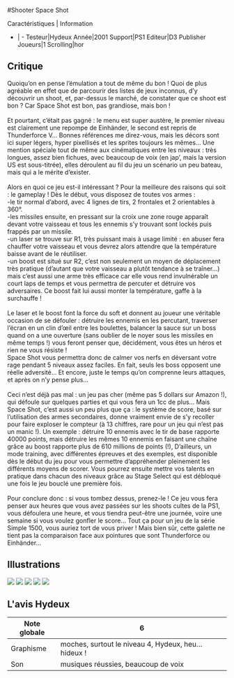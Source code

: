 #Shooter Space Shot

Caractéristiques | Information
- | -
Testeur|Hydeux
Année|2001
Support|PS1
Editeur|D3 Publisher
Joueurs|1
Scrolling|hor

## Critique
Quoiqu’on en pense l’émulation a tout de même du bon ! Quoi de plus agréable en effet que de parcourir des listes de jeux inconnus, d’y découvrir un shoot, et, par-dessus le marché, de constater que ce shoot est bon ? Car Space Shot est bon, pas grandiose, mais bon !<br/><br/>Et pourtant, c’était pas gagné : le menu est super austère, le premier niveau est clairement une repompe de Einhänder, le second est repris de Thunderforce V… Bonnes références me direz-vous, mais les décors sont ici super légers, hyper pixellisés et les sprites toujours les mêmes… Une mention spéciale tout de même aux cinématiques entre les niveaux : très longues, assez bien fichues, avec beaucoup de voix (en jap’, mais la version US est sous-titrée), elles déroulent au fil du jeu un scénario un peu bateau, mais qui a le mérite d’exister.<br/><br/>Alors en quoi ce jeu est-il intéressant ? Pour la meilleure des raisons qui soit : le gameplay ! Dès le début, vous disposez de toutes vos armes :<br/>-le tir normal d’abord, avec 4 lignes de tirs, 2 frontales et 2 orientables à 360°.<br/>-les missiles ensuite, en pressant sur la croix une zone rouge apparaît devant votre vaisseau et tous les ennemis s’y trouvant sont lockés puis frappés par un missile.<br/>-un laser se trouve sur R1, très puissant mais à usage limité : en abuser fera chauffer votre vaisseau et vous devrez alors attendre que la température baisse avant de le réutiliser.<br/>-un boost est situé sur R2, c’est non seulement un moyen de déplacement très pratique (d’autant que votre vaisseau a plutôt tendance à se traîner…) mais c’est aussi une arme très efficace car elle vous rend invulnérable un court laps de temps et vous permettra de percuter et détruire vos adversaires. Ce boost fait lui aussi monter la température, gaffe à la surchauffe !<br/><br/>Le laser et le boost font la force du soft et donnent au joueur une véritable occasion de se défouler : détruire les ennemis en les percutant, traverser l’écran en un clin d’œil entre les boulettes, balancer la sauce sur un boss quand on a une ouverture (sans oublier de le noyer sous les missiles en même temps !) vous feront penser que, décidément, vous êtes un héros et rien ne vous résiste !<br/>Space Shot vous permettra donc de calmer vos nerfs en déversant votre rage pendant 5 niveaux assez faciles. En fait, seuls les boss opposent une réelle adversité… Et encore, juste le temps qu’on comprenne leurs attaques, et après on n’y pense plus…<br/><br/>Ceci n’est déjà pas mal : un jeu pas cher (même pas 5 dollars sur Amazon !), qui défoule sur quelques parties et qui vous fera un 1cc de plus… Mais Space Shot, c’est aussi un peu plus que ça : le système de score, basé sur l’utilisation des armes secondaires, donne vraiment envie de s’y recoller pour faire exploser le compteur (à 13 chiffres, rare pour un jeu qui n’est pas un manic !). Un exemple : détruire 10 ennemis avec le tir de base rapporte 40000 points, mais détruire les mêmes 10 ennemis en faisant une chaîne grâce au boost rapporte plus de 610 millions de points (!), D’ailleurs, un mode training, avec différentes épreuves et des exemples, est disponible dès le début du jeu pour vous permettre d’appréhender pleinement les différents moyens de scorer. Vous pourrez ensuite mettre vos talents en pratique dans chacun des niveaux grâce au Stage Select qui est débloqué une fois le jeu bouclé une première fois.<br/><br/>Pour conclure donc : si vous tombez dessus, prenez-le ! Ce jeu vous fera penser aux heures que vous avez passées sur les shoots cultes de la PS1, vous défoulera une heure, et vous tiendra peut-être une journée, voire une semaine si vous voulez gonfler le score… Tout ça pour un jeu de la série Simple 1500, vous auriez tort de vous priver ! Mais bien sûr, cette galette ne tient pas la comparaison face aux pointures que sont Thunderforce ou Einhänder… 

## Illustrations
![](http://www.shmup.com/images/thumbs/img_fiche_1_1048.jpg)
![](http://www.shmup.com/images/thumbs/img_fiche_2_1048.jpg)
![](http://www.shmup.com/images/thumbs/img_fiche_3_1048.jpg)
![](http://www.shmup.com/images/thumbs/img_fiche_4_1048.jpg)
![](http://www.shmup.com/images/thumbs/img_fiche_5_1048.jpg)

## L'avis Hydeux
Note globale|6
-|-
Graphisme| moches, surtout le niveau 4, Hydeux, heu… hideux ! 
Son|musiques réussies, beaucoup de voix
